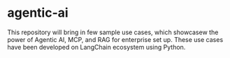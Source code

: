 # agentic-ai

This repository will bring in few sample use cases, which showcasew the power of Agentic AI, MCP, and RAG for enterprise set up.  These use cases have been developed on LangChain ecosystem using Python.
